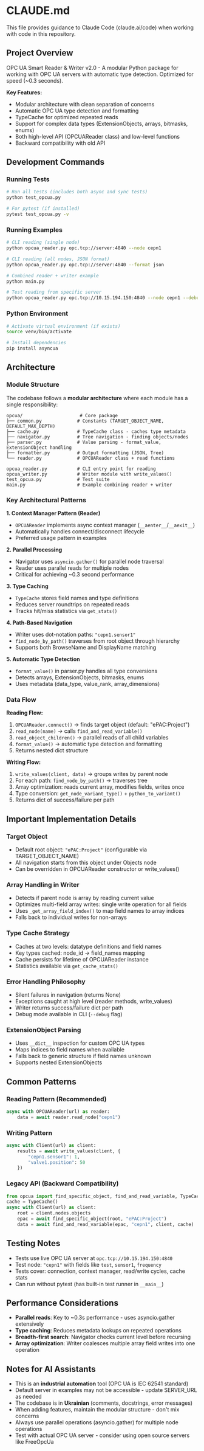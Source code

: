 # CLAUDE.md

This file provides guidance to Claude Code (claude.ai/code) when working with code in this repository.

## Project Overview

OPC UA Smart Reader & Writer v2.0 - A modular Python package for working with OPC UA servers with automatic type detection. Optimized for speed (~0.3 seconds).

**Key Features:**
- Modular architecture with clean separation of concerns
- Automatic OPC UA type detection and formatting
- TypeCache for optimized repeated reads
- Support for complex data types (ExtensionObjects, arrays, bitmasks, enums)
- Both high-level API (OPCUAReader class) and low-level functions
- Backward compatibility with old API

## Development Commands

### Running Tests
```bash
# Run all tests (includes both async and sync tests)
python test_opcua.py

# For pytest (if installed)
pytest test_opcua.py -v
```

### Running Examples
```bash
# CLI reading (single node)
python opcua_reader.py opc.tcp://server:4840 --node cepn1

# CLI reading (all nodes, JSON format)
python opcua_reader.py opc.tcp://server:4840 --format json

# Combined reader + writer example
python main.py

# Test reading from specific server
python opcua_reader.py opc.tcp://10.15.194.150:4840 --node cepn1 --debug
```

### Python Environment
```bash
# Activate virtual environment (if exists)
source venv/bin/activate

# Install dependencies
pip install asyncua
```

## Architecture

### Module Structure

The codebase follows a **modular architecture** where each module has a single responsibility:

```
opcua/                     # Core package
├── common.py             # Constants (TARGET_OBJECT_NAME, DEFAULT_MAX_DEPTH)
├── cache.py              # TypeCache class - caches type metadata
├── navigator.py          # Tree navigation - finding objects/nodes
├── parser.py             # Value parsing - format_value, ExtensionObject handling
├── formatter.py          # Output formatting (JSON, Tree)
└── reader.py             # OPCUAReader class + read functions

opcua_reader.py           # CLI entry point for reading
opcua_writer.py           # Writer module with write_values()
test_opcua.py             # Test suite
main.py                   # Example combining reader + writer
```

### Key Architectural Patterns

**1. Context Manager Pattern (Reader)**
- `OPCUAReader` implements async context manager (`__aenter__`/`__aexit__`)
- Automatically handles connect/disconnect lifecycle
- Preferred usage pattern in examples

**2. Parallel Processing**
- Navigator uses `asyncio.gather()` for parallel node traversal
- Reader uses parallel reads for multiple nodes
- Critical for achieving ~0.3 second performance

**3. Type Caching**
- `TypeCache` stores field names and type definitions
- Reduces server roundtrips on repeated reads
- Tracks hit/miss statistics via `get_stats()`

**4. Path-Based Navigation**
- Writer uses dot-notation paths: `"cepn1.sensor1"`
- `find_node_by_path()` traverses from root object through hierarchy
- Supports both BrowseName and DisplayName matching

**5. Automatic Type Detection**
- `format_value()` in parser.py handles all type conversions
- Detects arrays, ExtensionObjects, bitmasks, enums
- Uses metadata (data_type, value_rank, array_dimensions)

### Data Flow

**Reading Flow:**
1. `OPCUAReader.connect()` → finds target object (default: "ePAC:Project")
2. `read_node(name)` → calls `find_and_read_variable()`
3. `read_object_children()` → parallel reads of all child variables
4. `format_value()` → automatic type detection and formatting
5. Returns nested dict structure

**Writing Flow:**
1. `write_values(client, data)` → groups writes by parent node
2. For each path: `find_node_by_path()` → traverses tree
3. Array optimization: reads current array, modifies fields, writes once
4. Type conversion: `get_node_variant_type()` + `python_to_variant()`
5. Returns dict of success/failure per path

## Important Implementation Details

### Target Object
- Default root object: `"ePAC:Project"` (configurable via TARGET_OBJECT_NAME)
- All navigation starts from this object under Objects node
- Can be overridden in OPCUAReader constructor or write_values()

### Array Handling in Writer
- Detects if parent node is array by reading current value
- Optimizes multi-field array writes: single write operation for all fields
- Uses `_get_array_field_index()` to map field names to array indices
- Falls back to individual writes for non-arrays

### Type Cache Strategy
- Caches at two levels: datatype definitions and field names
- Key types cached: node_id → field_names mapping
- Cache persists for lifetime of OPCUAReader instance
- Statistics available via `get_cache_stats()`

### Error Handling Philosophy
- Silent failures in navigation (returns None)
- Exceptions caught at high level (reader methods, write_values)
- Writer returns success/failure dict per path
- Debug mode available in CLI (`--debug` flag)

### ExtensionObject Parsing
- Uses `__dict__` inspection for custom OPC UA types
- Maps indices to field names when available
- Falls back to generic structure if field names unknown
- Supports nested ExtensionObjects

## Common Patterns

### Reading Pattern (Recommended)
```python
async with OPCUAReader(url) as reader:
    data = await reader.read_node("cepn1")
```

### Writing Pattern
```python
async with Client(url) as client:
    results = await write_values(client, {
        "cepn1.sensor1": 1,
        "valve1.position": 50
    })
```

### Legacy API (Backward Compatibility)
```python
from opcua import find_specific_object, find_and_read_variable, TypeCache
cache = TypeCache()
async with Client(url) as client:
    root = client.nodes.objects
    epac = await find_specific_object(root, "ePAC:Project")
    data = await find_and_read_variable(epac, "cepn1", client, cache)
```

## Testing Notes

- Tests use live OPC UA server at `opc.tcp://10.15.194.150:4840`
- Test node: `"cepn1"` with fields like `test`, `sensor1`, `frequency`
- Tests cover: connection, context manager, read/write cycles, cache stats
- Can run without pytest (has built-in test runner in `__main__`)

## Performance Considerations

- **Parallel reads**: Key to ~0.3s performance - uses asyncio.gather extensively
- **Type caching**: Reduces metadata lookups on repeated operations
- **Breadth-first search**: Navigator checks current level before recursing
- **Array optimization**: Writer coalesces multiple array field writes into one operation

## Notes for AI Assistants

- This is an **industrial automation** tool (OPC UA is IEC 62541 standard)
- Default server in examples may not be accessible - update SERVER_URL as needed
- The codebase is in **Ukrainian** (comments, docstrings, error messages)
- When adding features, maintain the modular structure - don't mix concerns
- Always use parallel operations (asyncio.gather) for multiple node operations
- Test with actual OPC UA server - consider using open source servers like FreeOpcUa
